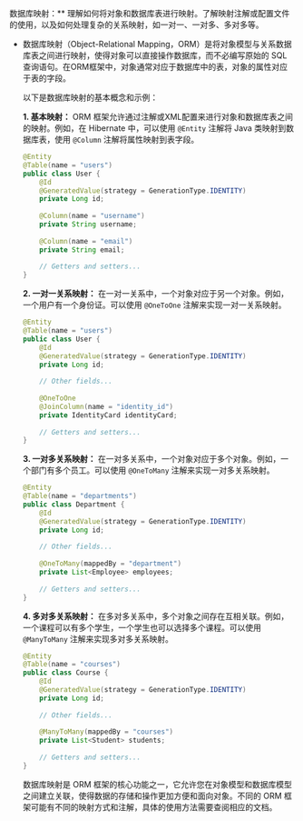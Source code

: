 数据库映射：** 理解如何将对象和数据库表进行映射。了解映射注解或配置文件的使用，以及如何处理复杂的关系映射，如一对一、一对多、多对多等。

- 数据库映射（Object-Relational Mapping，ORM）是将对象模型与关系数据库表之间进行映射，使得对象可以直接操作数据库，而不必编写原始的 SQL 查询语句。在ORM框架中，对象通常对应于数据库中的表，对象的属性对应于表的字段。

  以下是数据库映射的基本概念和示例：

  **1. 基本映射：**
  ORM 框架允许通过注解或XML配置来进行对象和数据库表之间的映射。例如，在 Hibernate 中，可以使用 `@Entity` 注解将 Java 类映射到数据库表，使用 `@Column` 注解将属性映射到表字段。

  ```java
  @Entity
  @Table(name = "users")
  public class User {
      @Id
      @GeneratedValue(strategy = GenerationType.IDENTITY)
      private Long id;
      
      @Column(name = "username")
      private String username;
      
      @Column(name = "email")
      private String email;
      
      // Getters and setters...
  }
  ```

  **2. 一对一关系映射：**
  在一对一关系中，一个对象对应于另一个对象。例如，一个用户有一个身份证。可以使用 `@OneToOne` 注解来实现一对一关系映射。

  ```java
  @Entity
  @Table(name = "users")
  public class User {
      @Id
      @GeneratedValue(strategy = GenerationType.IDENTITY)
      private Long id;
      
      // Other fields...
      
      @OneToOne
      @JoinColumn(name = "identity_id")
      private IdentityCard identityCard;
      
      // Getters and setters...
  }
  ```

  **3. 一对多关系映射：**
  在一对多关系中，一个对象对应于多个对象。例如，一个部门有多个员工。可以使用 `@OneToMany` 注解来实现一对多关系映射。

  ```java
  @Entity
  @Table(name = "departments")
  public class Department {
      @Id
      @GeneratedValue(strategy = GenerationType.IDENTITY)
      private Long id;
      
      // Other fields...
      
      @OneToMany(mappedBy = "department")
      private List<Employee> employees;
      
      // Getters and setters...
  }
  ```

  **4. 多对多关系映射：**
  在多对多关系中，多个对象之间存在互相关联。例如，一个课程可以有多个学生，一个学生也可以选择多个课程。可以使用 `@ManyToMany` 注解来实现多对多关系映射。

  ```java
  @Entity
  @Table(name = "courses")
  public class Course {
      @Id
      @GeneratedValue(strategy = GenerationType.IDENTITY)
      private Long id;
      
      // Other fields...
      
      @ManyToMany(mappedBy = "courses")
      private List<Student> students;
      
      // Getters and setters...
  }
  ```

  数据库映射是 ORM 框架的核心功能之一，它允许您在对象模型和数据库模型之间建立关联，使得数据的存储和操作更加方便和面向对象。不同的 ORM 框架可能有不同的映射方式和注解，具体的使用方法需要查阅相应的文档。